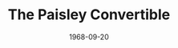 ---
title: The Paisley Convertible
date: 1968-09-20
closing_date: 1968-09-28
layout: productions
featured_image: 
image_caption:
image_credit:
playbill:
category:
Theatre: Theatre Jacksonville
Venue: Little Theatre
cast:
  Amy Rogers: Bonnie Hiltabidle
  Charlie Rogers: Jesse Waller
  Ralph Keppleman: Dick Kerekes
  Meg Tynan: Elise Hallowes
  Sylvia Greer: Jeanne Marie Lee
crew:
  Director: Robert Knowles
  Production Designer:
    - Phil Fitzpatrick
    - John Walker
  Stage Manager: Mary Ellen Calhoun
  Assistant Stage Manager: James Raney
  Lighting:
    - Bill Bacon
    - Joseph Curry Allison II
    - Lois Navarre
    - Ray Navarre
  Sound: Fernando Velandia
  Properties:
    - Katie Raven
    - Judy DeSane
    - Sally Whitehouse
    - Norma Patrick
    - Mary Coyle
    - Janet McCabe
    - Suzanne Lanier
  Set Construction:
    - Katie Raven
    - Mary Ellen Calhoun
    - Suzanne Lanier
    - Ham Waddell
    - Maria Alarcon
    - John Walker
  Publicity:
    - Lois Navarre
    - Richard Laurence Baron
  Make-up: John Walker
external_links:
---